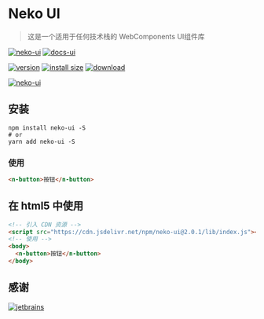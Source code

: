 [home-url]: https://monako97.github.io/neko-ui
[home-tag]: https://cdn.staticaly.com/gh/monako97/cdn/main/image/202307281703208.svg
[jetbrains-tag]: https://cdn.staticaly.com/gh/monako97/cdn/main/image/202307281758090.svg
[jetbrains-url]: https://www.jetbrains.com/?from=monako
[docs-url]: https://monako97.github.io/neko-ui
[docs-tag]: https://cdn.staticaly.com/gh/monako97/cdn/main/image/202307281701250.svg
[npm-url]: https://npmjs.org/package/neko-ui
[install-tag]: https://nodei.co/npm/neko-ui.png
[version-tag]: https://img.shields.io/npm/v/neko-ui/latest.svg?logo=npm
[size-tag]: https://packagephobia.com/badge?p=neko-ui@latest
[size-url]: https://packagephobia.com/result?p=neko-ui@latest
[download-tag]: https://img.shields.io/npm/dm/neko-ui.svg?logo=docusign

# Neko UI

> 这是一个适用于任何技术栈的 WebComponents UI组件库

[![neko-ui][home-tag]][home-url]
[![docs-ui][docs-tag]][docs-url]

[![version][version-tag]][npm-url]
[![install size][size-tag]][size-url]
[![download][download-tag]][npm-url]

[![neko-ui][install-tag]][npm-url]

## 安装

```shell
npm install neko-ui -S
# or
yarn add neko-ui -S
```

### 使用

```html
<n-button>按钮</n-button>
```

## 在 html5 中使用

```html
<!-- 引入 CDN 资源 -->
<script src="https://cdn.jsdelivr.net/npm/neko-ui@2.0.1/lib/index.js"></script>
<!-- 使用 -->
<body>
  <n-button>按钮</n-button>
</body>
```

## 感谢

[![jetbrains][jetbrains-tag]][jetbrains-url]

